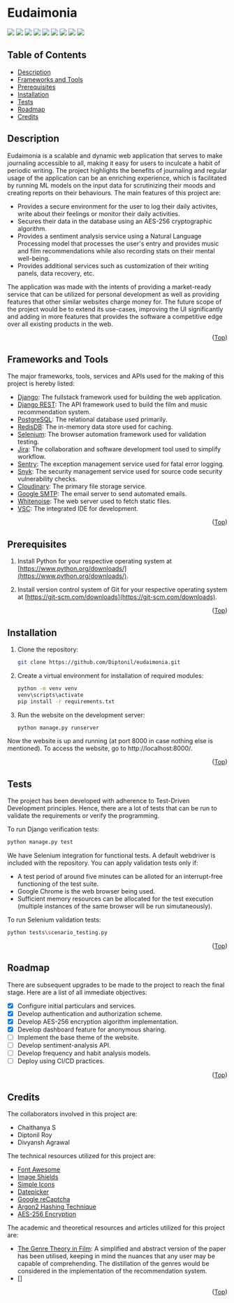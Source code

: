 # Eudaimonia
<div id="top"></div>
<span>
<img src="https://img.shields.io/badge/Django-092E20?style=for-the-badge&logo=django&logoColor=green" />
<img src="https://img.shields.io/badge/django%20rest-ff1709?style=for-the-badge&logo=django&logoColor=white" />
<img src="https://img.shields.io/badge/PostgreSQL-316192?style=for-the-badge&logo=postgresql&logoColor=white" />
<img src="https://img.shields.io/badge/redis-%23DD0031.svg?&style=for-the-badge&logo=redis&logoColor=white" />
<img src="https://img.shields.io/badge/Selenium-43B02A?style=for-the-badge&logo=Selenium&logoColor=white" />
<img src="https://img.shields.io/badge/Jira-0052CC?style=for-the-badge&logo=Jira&logoColor=white">
<img src="https://img.shields.io/badge/Snyk-4C4A73?style=for-the-badge&logo=snyk&logoColor=white" />
<img src="https://img.shields.io/badge/Sentry-black?style=for-the-badge&logo=Sentry&logoColor=#362D59" />
<img src="https://img.shields.io/badge/Cloudinary-blue?style=for-the-badge&logo=Cloudways&logoColor=#2C39BD" />

</span>


## Table of Contents

- [Description](#description)
- [Frameworks and Tools](#frameworks-and-tools)
- [Prerequisites](#prerequisites)
- [Installation](#installation)
- [Tests](#tests)
- [Roadmap](#roadmap)
- [Credits](#credits)


## Description

Eudaimonia is a scalable and dynamic web application that serves to make journaling accessible to all, making it easy for users to inculcate a habit of periodic writing. The project highlights the benefits of journaling and regular usage of the application can be an enriching experience, which is facilitated by running ML models on the input data for scrutinizing their moods and creating reports on their behaviours. The main features of this project are:
<ul>
<li> Provides a secure environment for the user to log their daily activites, write about their feelings or monitor their daily activities.</li>
<li> Secures their data in the database using an AES-256 cryptographic algorithm.</li>
<li> Provides a sentiment analysis service using a Natural Language Processing model that processes the user's entry and provides music and film recommendations while also recording stats on their mental well-being.</li>
<li> Provides additional services such as customization of their writing panels, data recovery, etc.</li>
</ul>
The application was made with the intents of providing a market-ready service that can be utilized for personal development as well as providing features that other similar websites charge money for.
The future scope of the project would be to extend its use-cases, improving the UI significantly and adding in more features that provides the software a competitive edge over all existing products in the web.

<p align="right">(<a href="#top">Top</a>)</p>


## Frameworks and Tools

The major frameworks, tools, services and APIs used for the making of this project is hereby listed:

* [Django](https://www.djangoproject.com/): The fullstack framework used for building the web application.
* [Django REST](https://www.django-rest-framework.org): The API framework used to build the film and music recommendation system.
* [PostgreSQL](https://www.postgresql.org/): The relational database used primarily.
* [RedisDB](https://redis.io/): The in-memory data store used for caching.
* [Selenium](https://www.selenium.dev): The browser automation framework used for validation testing.
* [Jira](https://www.atlassian.com/software/jira): The collaboration and software development tool used to simplify workflow.
* [Sentry](https://sentry.io/): The exception management service used for fatal error logging.
* [Snyk](https://snyk.io/): The security management service used for source code security vulnerability checks.
* [Cloudinary](https://cloudinary.com/): The primary file storage service.
* [Google SMTP](https://support.google.com/mail/answer/7126229?hl=en): The email server to send automated emails.
* [Whitenoise](http://whitenoise.evans.io/en/stable/): The web server used to fetch static files.
* [VSC](https://code.visualstudio.com/): The integrated IDE for development.

<p align="right">(<a href="#top">Top</a>)</p>


## Prerequisites

1. Install Python for your respective operating system at [https://www.python.org/downloads/](https://www.python.org/downloads/).

2. Install version control system of Git for your respective operating system at [https://git-scm.com/downloads](https://git-scm.com/downloads).

<p align="right">(<a href="#top">Top</a>)</p>


## Installation

1. Clone the repository:
    ```sh
    git clone https://github.com/Diptonil/eudaimonia.git
    ```

2. Create a virtual environment for installation of required modules:
    ```sh
    python -m venv venv
    venv\scripts\activate
    pip install -r requirements.txt
    ```

3. Run the website on the development server:
    ```sh
    python manage.py runserver
    ```

Now the website is up and running (at port 8000 in case nothing else is mentioned). To access the website, go to http://localhost:8000/.

<p align="right">(<a href="#top">Top</a>)</p>


## Tests

The project has been developed with adherence to Test-Driven Development principles. Hence, there are a lot of tests that can be run to validate the requirements or verify the programming.<br>

To run Django verification tests:<br>
```sh
python manage.py test
```
We have Selenium integration for functional tests. A default webdriver is included with the repository. You can apply validation tests only if:
- A test period of around five minutes can be alloted for an interrupt-free functioning of the test suite.
- Google Chrome is the web browser being used.
- Sufficient memory resources can be allocated for the test execution (multiple instances of the same browser will be run simutaneously).
 
To run Selenium validation tests:
```sh
python tests\scenario_testing.py
```

<p align="right">(<a href="#top">Top</a>)</p>


## Roadmap

There are subsequent upgrades to be made to the project to reach the final stage. Here are a list of all immediate objectives:

- [x] Configure initial particulars and services.
- [x] Develop authentication and authorization scheme.
- [x] Develop AES-256 encryption algorithm implementation.
- [x] Develop dashboard feature for anonymous sharing.
- [ ] Implement the base theme of the website.
- [ ] Develop sentiment-analysis API.
- [ ] Develop frequency and habit analysis models.
- [ ] Deploy using CI/CD practices.

<p align="right">(<a href="#top">Top</a>)</p>


## Credits

The collaborators involved in this project are:

- Chaithanya S
- Diptonil Roy
- Divyansh Agrawal

The technical resources utilized for this project are:

- [Font Awesome](https://fontawesome.com)
- [Image Shields](https://shields.io)
- [Simple Icons](https://simpleicons.org/)
- [Datepicker](https://fengyuanchen.github.io/datepicker/)
- [Google reCaptcha](https://www.google.com/recaptcha/about/)
- [Argon2 Hashing Technique](https://argon2.online/)
- [AES-256 Encryption](https://www.nist.gov/publications/advanced-encryption-standard-aes)

The academic and theoretical resources and articles utilized for this project are:
- [The Genre Theory in Film](https://www.cooperscoborn.org.uk/wp-content/uploads/2018/10/Genre-identify-all-of-the-theories-about-genre.pdf): A simplified and abstract version of the paper has been utilised, keeping in mind the nuances that any user may be capable of comprehending. The distillation of the genres would be considered in the implementation of the recommendation system.
- []

<p align="right">(<a href="#top">Top</a>)</p>